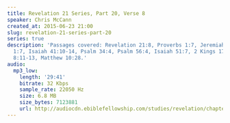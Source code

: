 ```yaml
---
title: Revelation 21 Series, Part 20, Verse 8
speaker: Chris McCann
created_at: 2015-06-23 21:00
slug: revelation-21-series-part-20
series: true
description: 'Passages covered: Revelation 21:8, Proverbs 1:7, Jeremiah 5:22, 2 Timothy
  1:7, Isaiah 41:10-14, Psalm 34:4, Psalm 56:4, Isaiah 51:7, 2 Kings 17:35-39, Isaiah
  8:11-13, Matthew 10:28.'
audio:
  mp3_low:
    length: '29:41'
    bitrate: 32 Kbps
    sample_rate: 22050 Hz
    size: 6.8 MB
    size_bytes: 7123881
    url: http://audiocdn.ebiblefellowship.com/studies/revelation/chapter-21/2015.06.23_McCann_-_Revelation_21_Series_Part_20.mp3
---
```

